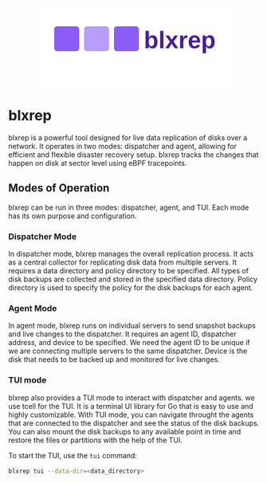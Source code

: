 <p align="center">
  <img src="assets/logo.svg" alt="blxrep logo" width="400"/>
</p>

# blxrep

blxrep is a powerful tool designed for live data replication of disks over a network. It operates in two modes: dispatcher and agent, allowing for efficient and flexible disaster recovery setup.
blxrep tracks the changes that happen on disk at sector level using eBPF tracepoints.
<script src="https://asciinema.org/a/SGxy4s73ZpbTvjxonyVBYGW1C.js" id="asciicast-SGxy4s73ZpbTvjxonyVBYGW1C" async="true"></script>
## Modes of Operation
blxrep can be run in three modes: dispatcher, agent, and TUI. Each mode has its own purpose and configuration. 

### Dispatcher Mode

In dispatcher mode, blxrep manages the overall replication process. It acts as a central collector for replicating disk data from multiple servers. It requires a data directory and policy directory to be specified. All types of disk backups are collected and stored in the specified data directory. Policy directory is used to specify the policy for the disk backups for each agent.

### Agent Mode

In agent mode, blxrep runs on individual servers to send snapshot backups and live changes to the dispatcher. It requires an agent ID, dispatcher address, and device to be specified. We need the agent ID to be unique if we are connecting multiple servers to the same dispatcher. Device is the disk that needs to be backed up and monitored for live changes.

### TUI mode
blxrep also provides a TUI mode to interact with dispatcher and agents.
we use tcell for the TUI. It is a terminal UI library for Go that is easy to use and highly customizable. With TUI mode, you can navigate throught the agents that are connected to the dispatcher and see the status of the disk backups. You can also mount the disk backups to any available point in time and restore the files or partitions with the help of the TUI.

To start the TUI, use the `tui` command:

```bash
blxrep tui --data-dir=<data_directory>
```
